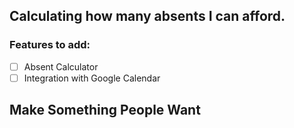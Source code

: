 ## Calculating how many absents I can afford.

### Features to add:
- [ ] Absent Calculator
- [ ] Integration with Google Calendar

## Make Something People Want


